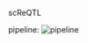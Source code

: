 scReQTL

pipeline: ![pipeline](https://github.com/HorvathLab/NGS/blob/master/scReQTL/docs/Pipeline_v2.png)
